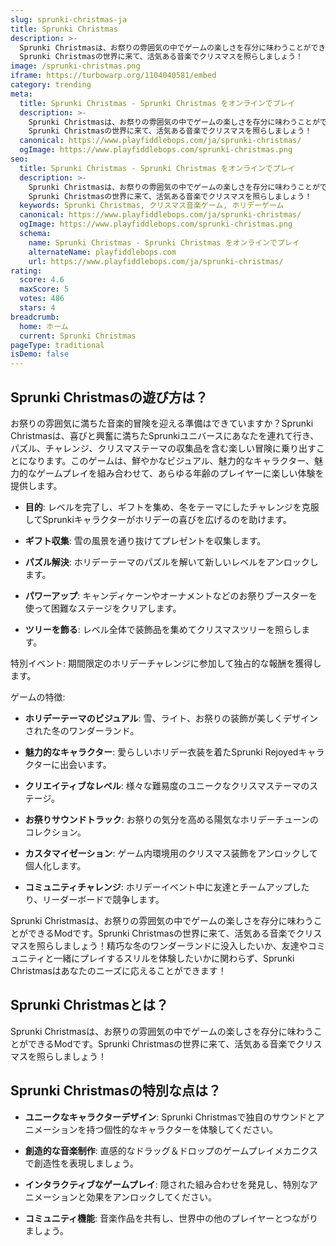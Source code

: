 ```yaml
---
slug: sprunki-christmas-ja
title: Sprunki Christmas
description: >-
  Sprunki Christmasは、お祭りの雰囲気の中でゲームの楽しさを存分に味わうことができるModです。
  Sprunki Christmasの世界に来て、活気ある音楽でクリスマスを照らしましょう！
image: /sprunki-christmas.png
iframe: https://turbowarp.org/1104040581/embed
category: trending
meta:
  title: Sprunki Christmas - Sprunki Christmas をオンラインでプレイ
  description: >-
    Sprunki Christmasは、お祭りの雰囲気の中でゲームの楽しさを存分に味わうことができるModです。
    Sprunki Christmasの世界に来て、活気ある音楽でクリスマスを照らしましょう！
  canonical: https://www.playfiddlebops.com/ja/sprunki-christmas/
  ogImage: https://www.playfiddlebops.com/sprunki-christmas.png
seo:
  title: Sprunki Christmas - Sprunki Christmas をオンラインでプレイ
  description: >-
    Sprunki Christmasは、お祭りの雰囲気の中でゲームの楽しさを存分に味わうことができるModです。
    Sprunki Christmasの世界に来て、活気ある音楽でクリスマスを照らしましょう！
  keywords: Sprunki Christmas, クリスマス音楽ゲーム, ホリデーゲーム
  canonical: https://www.playfiddlebops.com/ja/sprunki-christmas/
  ogImage: https://www.playfiddlebops.com/sprunki-christmas.png
  schema:
    name: Sprunki Christmas - Sprunki Christmas をオンラインでプレイ
    alternateName: playfiddlebops.com
    url: https://www.playfiddlebops.com/ja/sprunki-christmas/
rating:
  score: 4.6
  maxScore: 5
  votes: 486
  stars: 4
breadcrumb:
  home: ホーム
  current: Sprunki Christmas
pageType: traditional
isDemo: false
---
```


## Sprunki Christmasの遊び方は？

お祭りの雰囲気に満ちた音楽的冒険を迎える準備はできていますか？Sprunki Christmasは、喜びと興奮に満ちたSprunkiユニバースにあなたを連れて行き、パズル、チャレンジ、クリスマステーマの収集品を含む楽しい冒険に乗り出すことになります。このゲームは、鮮やかなビジュアル、魅力的なキャラクター、魅力的なゲームプレイを組み合わせて、あらゆる年齢のプレイヤーに楽しい体験を提供します。

- **目的**: レベルを完了し、ギフトを集め、冬をテーマにしたチャレンジを克服してSprunkiキャラクターがホリデーの喜びを広げるのを助けます。

- **ギフト収集**: 雪の風景を通り抜けてプレゼントを収集します。

- **パズル解決**: ホリデーテーマのパズルを解いて新しいレベルをアンロックします。

- **パワーアップ**: キャンディケーンやオーナメントなどのお祭りブースターを使って困難なステージをクリアします。

- **ツリーを飾る**: レベル全体で装飾品を集めてクリスマスツリーを照らします。

特別イベント: 期間限定のホリデーチャレンジに参加して独占的な報酬を獲得します。

ゲームの特徴:

- **ホリデーテーマのビジュアル**: 雪、ライト、お祭りの装飾が美しくデザインされた冬のワンダーランド。

- **魅力的なキャラクター**: 愛らしいホリデー衣装を着たSprunki Rejoyedキャラクターに出会います。

- **クリエイティブなレベル**: 様々な難易度のユニークなクリスマステーマのステージ。

- **お祭りサウンドトラック**: お祭りの気分を高める陽気なホリデーチューンのコレクション。

- **カスタマイゼーション**: ゲーム内環境用のクリスマス装飾をアンロックして個人化します。

- **コミュニティチャレンジ**: ホリデーイベント中に友達とチームアップしたり、リーダーボードで競争します。

Sprunki Christmasは、お祭りの雰囲気の中でゲームの楽しさを存分に味わうことができるModです。Sprunki Christmasの世界に来て、活気ある音楽でクリスマスを照らしましょう！精巧な冬のワンダーランドに没入したいか、友達やコミュニティと一緒にプレイするスリルを体験したいかに関わらず、Sprunki Christmasはあなたのニーズに応えることができます！

## Sprunki Christmasとは？

Sprunki Christmasは、お祭りの雰囲気の中でゲームの楽しさを存分に味わうことができるModです。Sprunki Christmasの世界に来て、活気ある音楽でクリスマスを照らしましょう！

## Sprunki Christmasの特別な点は？

- **ユニークなキャラクターデザイン**: Sprunki Christmasで独自のサウンドとアニメーションを持つ個性的なキャラクターを体験してください。

- **創造的な音楽制作**: 直感的なドラッグ＆ドロップのゲームプレイメカニクスで創造性を表現しましょう。

- **インタラクティブなゲームプレイ**: 隠された組み合わせを発見し、特別なアニメーションと効果をアンロックしてください。

- **コミュニティ機能**: 音楽作品を共有し、世界中の他のプレイヤーとつながりましょう。